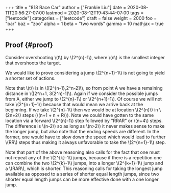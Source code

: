 +++
title = "818 Race Car"
author = ["Frankie Liu"]
date = 2020-08-11T20:56:27-07:00
lastmod = 2020-08-12T19:43:44-07:00
tags = ["leetcode"]
categories = ["leetcode"]
draft = false
weight = 2000
foo = "bar"
baz = "zoo"
alpha = 1
beta = "two words"
gamma = 10
mathjax = true
+++

## Proof {#proof}

Consider overshooting \\(t\\) by \\(2^{n}-1\\), where \\(n\\) is the smallest
integer that overshoots the target.

We would like to prove considering a jump \\(2^{n+1}-1\\) is not going to
yield a shorter set of actions.

Note that \\(t\\) is in \\([2^{n-1},2^n-2]\\), so from point A we have a
remaining distance in \\([2^n+1, 3(2^n)-1]\\).  Again if we consider the
possible jumps from A, either we jump to \\(2^{n}-1\\) or \\(2^{n+1}-1\\).  Of
course we will not take \\(2^{n+1}-1\\) because that would mean we arrive
back at the beginning.  If we take \\(2^{n}-1\\) then we would be at
location \\(2^{n}\\) in \\(2n+2\\) steps (\\(n+1 + n + R\\)).  Note we could have
gotten to the same location via a forward \\(2^{n}-1\\) step followed by
"RRAR" or \\(n+4\\) steps.  The difference is \\(n-2\\) so as long as \\(n>2\\) it
never makes sense to make the longer jump, but also note that the
ending speeds are different.  In the former, one would have to slow
down the speed which would lead to further \\(RR\\) steps thus making it
always unfavorable to take the \\(2^{n+1}-1\\) step.

Note that part of the above reasoning also calls for the fact that one
must not repeat any of the \\(2^{k}-1\\) jumps, because if there is a
repetition one can combine the two \\(2^{k}-1\\) jumps, into a longer
\\(2^{k+1}-1\\) jump and a \\(RAR\\), which is shorter.  This reasoning calls
for taking the longest jump available as opposed to a series of
shorter equal length jumps, since two shorter equal length jumps can
be more effective done with a one longer jump.